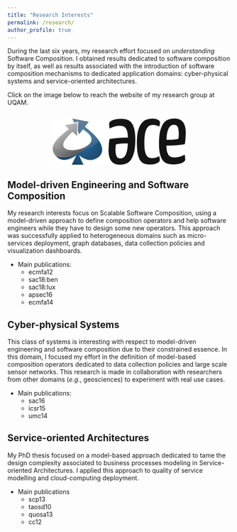 ```yaml
---
title: "Research Interests"
permalink: /research/
author_profile: true
---
```


During the last six years, my research effort focused on _understanding_ Software Composition. I obtained results dedicated to software composition by itself, as well as results associated with the introduction of software composition mechanisms to dedicated application domains: cyber-physical systems and service-oriented architectures.

Click on the image below to reach the website of my research group at UQAM.

<div style="margin-top: 2em; margin-bottom: 2em;" align="center">
  <a href="https://ace-design.github.io/" target="_blank"><img src="/images/ACE-blue-M.png" /></a>
</div>

## Model-driven Engineering and Software Composition

My research interests focus on Scalable Software Composition, using a model-driven approach to define composition operators and help software engineers while they have to design some new operators. This approach was successfully applied to heterogeneous domains such as micro-services deployment, graph databases, data collection policies and visualization dashboards.

* Main publications:
  * ecmfa12
  * sac18:ben
  * sac18:lux
  * apsec16
  * ecmfa14

## Cyber-physical Systems

This class of systems is interesting with respect to model-driven engineering and software composition due to their constrained essence. In this domain, I focused my effort in the definition of model-based composition operators dedicated to data collection policies and large scale sensor networks. This research is made in collaboration with researchers from other domains (_e.g._, geosciences) to experiment with real use cases.

* Main publications:
  * sac16
  * icsr15
  * umc14

## Service-oriented Architectures

My PhD thesis focused on a model-based approach dedicated to tame the design complexity associated to business processes modeling in Service-oriented Architectures. I applied this approach to quality of service modelling and cloud-computing deployment.

* Main publications
  * scp13
  * taosd10
  * quosa13
  * cc12
